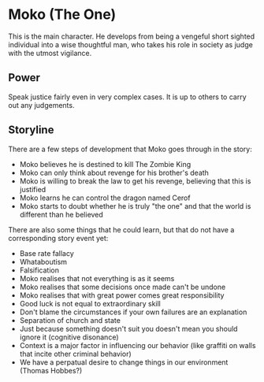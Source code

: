 Moko (The One)
==============

This is the main character. He develops from being a vengeful short sighted individual into a wise thoughtful man, 
who takes his role in society as judge with the utmost vigilance.


Power 
-----

Speak justice fairly even in very complex cases. It is up to others to carry out any judgements.


Storyline
---------

There are a few steps of development that Moko goes through in the story:
* Moko believes he is destined to kill The Zombie King
* Moko can only think about revenge for his brother's death
* Moko is willing to break the law to get his revenge, believing that this is justified
* Moko learns he can control the dragon named Cerof
* Moko starts to doubt whether he is truly "the one" and that the world is different than he believed

There are also some things that he could learn, but that do not have a corresponding story event yet:
* Base rate fallacy
* Whataboutism
* Falsification
* Moko realises that not everything is as it seems
* Moko realises that some decisions once made can't be undone
* Moko realises that with great power comes great responsibility
* Good luck is not equal to extraordinary skill
* Don't blame the circumstances if your own failures are an explanation
* Separation of church and state
* Just because something doesn't suit you doesn't mean you should ignore it (cognitive disonance)
* Context is a major factor in influencing our behavior (like graffiti on walls that incite other criminal behavior)
* We have a perpatual desire to change things in our environment (Thomas Hobbes?)
